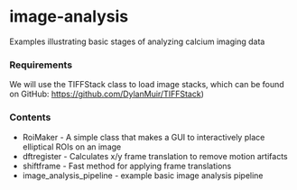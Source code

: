 # image-analysis
Examples illustrating basic stages of analyzing calcium imaging data

### Requirements
We will use the TIFFStack class to load image stacks, which can be found on GitHub: 
https://github.com/DylanMuir/TIFFStack)

### Contents

* RoiMaker - A simple class that makes a GUI to interactively place elliptical ROIs on an image
* dftregister - Calculates x/y frame translation to remove motion artifacts
* shiftframe - Fast method for applying frame translations
* image_analysis_pipeline - example basic image analysis pipeline